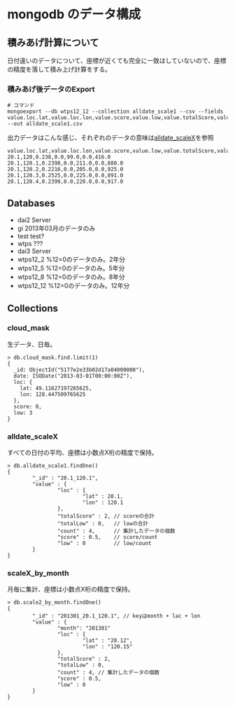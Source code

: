 # mongodb のデータ構成

## 積みあげ計算について

日付違いのデータについて、座標が近くても完全に一致はしていないので、座標の精度を落して積み上げ計算をする。

### 積みあげ後データのExport

```
# コマンド
mongoexport --db wtps12_12 --collection alldate_scale1 --csv --fields value.loc.lat,value.loc.lon,value.score,value.low,value.totalScore,value.totalLow,value.count --out alldate_scale1.csv
```

出力データはこんな感じ、それぞれのデータの意味は[alldate_scaleX](./README.md#alldate_scalex)を参照
```
value.loc.lat,value.loc.lon,value.score,value.low,value.totalScore,value.totalLow,value.count
20.1,120,0.238,0.0,99.0,0.0,416.0
20.1,120.1,0.2398,0.0,211.0,0.0,880.0
20.1,120.2,0.2216,0.0,205.0,0.0,925.0
20.1,120.3,0.2525,0.0,225.0,0.0,891.0
20.1,120.4,0.2399,0.0,220.0,0.0,917.0
```


## Databases

- dai2 Server
 - gi 2013年03月のデータのみ
 - test test?
 - wtps ???
- dai3 Server
 - wtps12_2  %12=0のデータのみ。2年分
 - wtps12_5  %12=0のデータのみ。5年分
 - wtps12_8  %12=0のデータのみ。8年分
 - wtps12_12 %12=0のデータのみ。12年分

## Collections 

### cloud_mask

生データ、日毎。

```
> db.cloud_mask.find.limit(1)
{
  _id: ObjectId("5177e2e33b02d17a04000000"), 
  date: ISODate("2013-03-01T00:00:00Z"), 
  loc: {
    lat: 49.11627197265625,
    lon: 128.447509765625
  },
  score: 0,
  low: 3
}
```

### alldate_scaleX

すべての日付の平均、座標は小数点X桁の精度で保持。

```
> db.alldate_scale1.findOne()
{
        "_id" : "20.1_120.1",
        "value" : {
                "loc" : {
                        "lat" : 20.1,
                        "lon" : 120.1
                },
                "totalScore" : 2, // scoreの合計
                "totalLow" : 0,   // lowの合計
                "count" : 4,      // 集計したデータの個数
                "score" : 0.5,    // score/count
                "low" : 0         // low/count
        }
}
```

### scaleX_by_month

月毎に集計、座標は小数点X桁の精度で保持。

```
> db.scale2_by_month.findOne()
{
        "_id" : "201301_20.1_120.1", // keyはmonth + lac + lon
        "value" : {
                "month": "201301"
                "loc" : {
                        "lat" : "20.12",
                        "lon" : "120.15"
                },
                "totalScore" : 2,
                "totalLow" : 0,
                "count" : 4, // 集計したデータの個数
                "score" : 0.5,
                "low" : 0
        }
}
```



